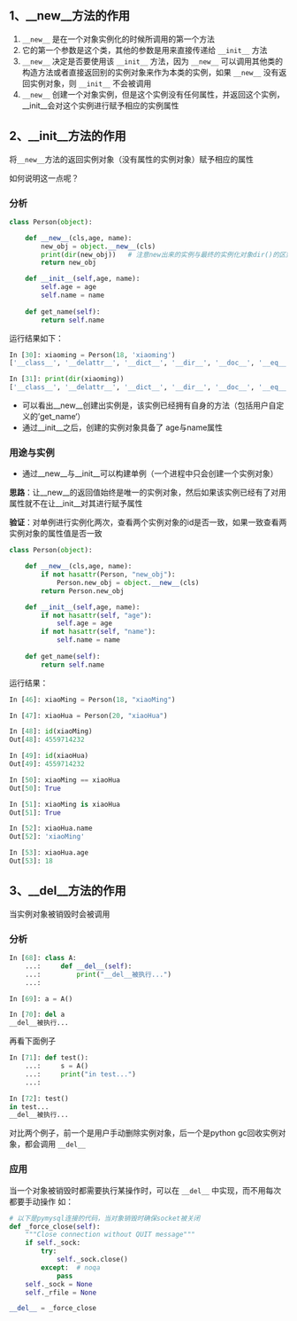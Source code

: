 ## 1、__new__方法的作用
1. `__new__` 是在一个对象实例化的时候所调用的第一个方法
2. 它的第一个参数是这个类，其他的参数是用来直接传递给 `__init__` 方法
3. `__new__` 决定是否要使用该 `__init__` 方法，因为 `__new__` 可以调用其他类的构造方法或者直接返回别的实例对象来作为本类的实例，如果 `__new__` 没有返回实例对象，则 `__init__` 不会被调用
4. `__new__` 创建一个对象实例，但是这个实例没有任何属性，并返回这个实例， __init__会对这个实例进行赋予相应的实例属性

## 2、__init__方法的作用

将`__new__`方法的返回实例对象（没有属性的实例对象）赋予相应的属性

如何说明这一点呢？
### 分析
```python
class Person(object):

    def __new__(cls,age, name):
        new_obj = object.__new__(cls)
        print(dir(new_obj))   # 注意new出来的实例与最终的实例化对象dir()的区别
        return new_obj

    def __init__(self,age, name):
        self.age = age
        self.name = name
    
    def get_name(self):
        return self.name
```
运行结果如下：
```python
In [30]: xiaoming = Person(18, 'xiaoming')
['__class__', '__delattr__', '__dict__', '__dir__', '__doc__', '__eq__', '__format__', '__ge__', '__getattribute__', '__gt__', '__hash__', '__init__', '__init_subclass__', '__le__', '__lt__', '__module__', '__ne__', '__new__', '__reduce__', '__reduce_ex__', '__repr__', '__setattr__', '__sizeof__', '__str__', '__subclasshook__', '__weakref__', 'get_name']

In [31]: print(dir(xiaoming))
['__class__', '__delattr__', '__dict__', '__dir__', '__doc__', '__eq__', '__format__', '__ge__', '__getattribute__', '__gt__', '__hash__', '__init__', '__init_subclass__', '__le__', '__lt__', '__module__', '__ne__', '__new__', '__reduce__', '__reduce_ex__', '__repr__', '__setattr__', '__sizeof__', '__str__', '__subclasshook__', '__weakref__', 'age', 'get_name', 'name']
```
- 可以看出__new__创建出实例是，该实例已经拥有自身的方法（包括用户自定义的’get_name‘）
- 通过__init__之后，创建的实例对象具备了 age与name属性

### 用途与实例
- 通过__new__与__init__可以构建单例（一个进程中只会创建一个实例对象）

**思路**：让__new__的返回值始终是唯一的实例对象，然后如果该实例已经有了对用属性就不在让__init__对其进行赋予属性

**验证**：对单例进行实例化两次，查看两个实例对象的id是否一致，如果一致查看两实例对象的属性值是否一致

```python
class Person(object):

    def __new__(cls,age, name):
        if not hasattr(Person, "new_obj"):
            Person.new_obj = object.__new__(cls)
        return Person.new_obj

    def __init__(self,age, name):
        if not hasattr(self, "age"):
            self.age = age
        if not hasattr(self, "name"):
            self.name = name
    
    def get_name(self):
        return self.name
```
运行结果：
```python 
In [46]: xiaoMing = Person(18, "xiaoMing")

In [47]: xiaoHua = Person(20, "xiaoHua")

In [48]: id(xiaoMing)
Out[48]: 4559714232

In [49]: id(xiaoHua)
Out[49]: 4559714232

In [50]: xiaoMing == xiaoHua
Out[50]: True

In [51]: xiaoMing is xiaoHua
Out[51]: True

In [52]: xiaoHua.name
Out[52]: 'xiaoMing'

In [53]: xiaoHua.age
Out[53]: 18
```
## 3、__del__方法的作用
当实例对象被销毁时会被调用
### 分析
```python 
In [68]: class A:
    ...:     def __del__(self):
    ...:         print("__del__被执行...")
    ...:

In [69]: a = A()

In [70]: del a
__del__被执行...
```
再看下面例子
```python
In [71]: def test():
    ...:     s = A()
    ...:     print("in test...")
    ...:

In [72]: test()
in test...
__del__被执行...
```
对比两个例子，前一个是用户手动删除实例对象，后一个是python gc回收实例对象，都会调用 `__del__`

### 应用
当一个对象被销毁时都需要执行某操作时，可以在 `__del__` 中实现，而不用每次都要手动操作
如：
```python
# 以下是pymysql连接的代码，当对象销毁时确保socket被关闭
def _force_close(self):
    """Close connection without QUIT message"""
    if self._sock:
        try:
            self._sock.close()
        except:  # noqa
            pass
    self._sock = None
    self._rfile = None

__del__ = _force_close
```